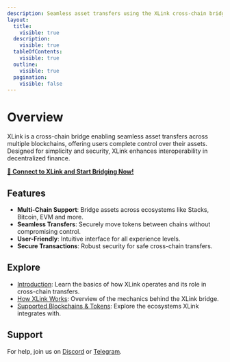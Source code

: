 ```yaml
---
description: Seamless asset transfers using the XLink cross-chain bridge.
layout:
  title:
    visible: true
  description:
    visible: true
  tableOfContents:
    visible: true
  outline:
    visible: true
  pagination:
    visible: false
---
```


# Overview

XLink is a cross-chain bridge enabling seamless asset transfers across multiple blockchains, offering users complete control over their assets. Designed for simplicity and security, XLink enhances interoperability in decentralized finance.

[**🌁 Connect to XLink and Start Bridging Now!**](https://app.xlink.network)

## Features

- **Multi-Chain Support**: Bridge assets across ecosystems like Stacks, Bitcoin, EVM and more.
- **Seamless Transfers**: Securely move tokens between chains without compromising control.
- **User-Friendly**: Intuitive interface for all experience levels.
- **Secure Transactions**: Robust security for safe cross-chain transfers.

## Explore

  - [Introduction](overview/introduction.md): Learn the basics of how XLink operates and its role in cross-chain transfers.
  - [How XLink Works](overview/how-xlink-works.md): Overview of the mechanics behind the XLink bridge.
  - [Supported Blockchains & Tokens](overview/supported-blockchains-and-tokens.md): Explore the ecosystems XLink integrates with.

## Support

For help, join us on [Discord](https://discord.com/invite/xlink) or [Telegram](https://x.com/XLinkbtc).
